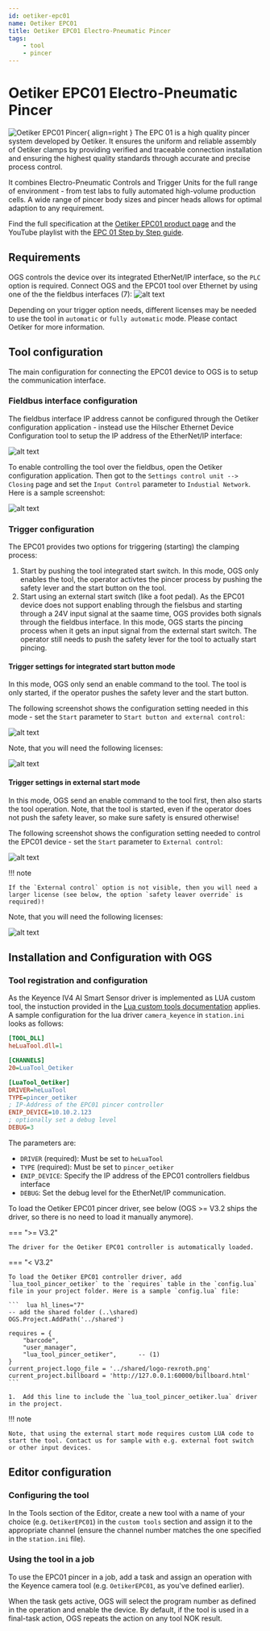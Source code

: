 ```yaml
---
id: oetiker-epc01
name: Oetiker EPC01
title: Oetiker EPC01 Electro-Pneumatic Pincer
tags:
    - tool
    - pincer
---
```


# Oetiker EPC01 Electro-Pneumatic Pincer

![Oetiker EPC01 Pincer](resources/oetiker-pincer-epc01.jpg){ align=right }
The EPC 01 is a high quality pincer system developed by Oetiker. It ensures the uniform and reliable assembly of Oetiker clamps by providing verified and traceable connection installation and ensuring the highest quality standards through accurate and precise process control.

It combines Electro-Pneumatic Controls and Trigger Units for the full range of environment - from test labs to fully automated high-volume production cells. A wide range of pincer body sizes and pincer heads allows for optimal adaption to any requirement.

Find the full specification at the [Oetiker EPC01 product page](https://www.oetiker.com/en-us/products/assembly-tools/electronically-controlled-pneumatic-pincers/electro-pneumatic-controller-epc-01
) and the YouTube playlist with the [EPC 01 Step by Step guide](https://www.youtube.com/playlist?list=PLzN7Kyf0Yw4r68r-xakjDy8g8OeY74Hpn).

## Requirements

OGS controls the device over its integrated EtherNet/IP interface, so the `PLC` option is required. Connect OGS and the EPC01 tool over Ethernet by using one of the  the fieldbus interfaces (7):
![alt text](resources/oetiker-pincer-interface.png)

Depending on your trigger option needs, different licenses may be needed to use the tool in `automatic` or `fully automatic` mode. Please contact Oetiker for more information.

## Tool configuration

The main configuration for connecting the EPC01 device to OGS is to setup the communication interface.

### Fieldbus interface configuration

The fieldbus interface IP address cannot be configured through the Oetiker configuration application - instead use the Hilscher Ethernet Device Configuration tool to setup the IP address of the EtherNet/IP interface:

![alt text](resources/oetiker-hilscher-settings.png)

To enable controlling the tool over the fieldbus, open the Oetiker configuration application. Then got to the `Settings control unit --> Closing` page and set the `Input Control` parameter to `Industial Network`. Here is a sample screenshot:

![alt text](resources/oetiker-fieldbus-control.png)

### Trigger configuration

The EPC01 provides two options for triggering (starting) the clamping process:

1. Start by pushing the tool integrated start switch. In this mode, OGS only enables the tool, the operator activtes the pincer process by pushing the safety lever and the start button on the tool.
2. Start using an external start switch (like a foot pedal). As the EPC01 device does not support enabling through the fielsbus and starting through a 24V input signal at the saame time, OGS provides both signals through the fieldbus interface. In this mode, OGS  starts the pincing process when it gets an input signal from the external start switch. The operator still needs to push the safety lever for the tool to actually start pincing.

#### Trigger settings for integrated start button mode

In this mode, OGS only send an enable command to the tool. The tool is only started, if the operator pushes the safety lever and the start button.

The following screenshot shows the configuration setting needed in this mode - set the `Start` parameter to `Start button and external control`:

![alt text](resources/oetiker-internal-start.png)

Note, that you will need the following licenses:

![alt text](resources/oetiker-internal-licenses.png)

#### Trigger settings in external start mode

In this mode, OGS send an enable command to the tool first, then also starts the tool operation. Note, that the tool is started, even if the operator does not push the safety leaver, so make sure safety is ensured otherwise!

The following screenshot shows the configuration setting needed to control the EPC01 device - set the `Start` parameter to `External control`:

![alt text](resources/oetiker-external-start.png)

!!! note

    If the `External control` option is not visible, then you will need a larger license (see below, the option `safety leaver override` is required)!

Note, that you will need the following licenses:

![alt text](resources/oetiker-external-licenses.png)

## Installation and Configuration with OGS

### Tool registration and configuration

As the Keyence IV4 AI Smart Sensor driver is implemented as LUA custom tool, the instuction provided in the [Lua custom tools documentation](../../v3/lua/customtools.md) applies. A sample configuration for the lua driver `camera_keyence` in `station.ini` looks as follows:

``` ini
[TOOL_DLL]
heLuaTool.dll=1 

[CHANNELS]
20=LuaTool_Oetiker 

[LuaTool_Oetiker]
DRIVER=heLuaTool
TYPE=pincer_oetiker
; IP-Address of the EPC01 pincer controller
ENIP_DEVICE=10.10.2.123
; optionally set a debug level
DEBUG=3
```

The parameters are:

- `DRIVER` (required): Must be set to `heLuaTool`
- `TYPE` (required): Must be set to `pincer_oetiker`
- `ENIP_DEVICE`: Specify the IP address of the EPC01 controllers fieldbus interface
- `DEBUG`: Set the debug level for the EtherNet/IP communication.

To load the Oetiker EPC01 pincer driver, see below (OGS >= V3.2 ships the driver, so there is no need to load it manually anymore).

=== ">= V3.2"

    The driver for the Oetiker EPC01 controller is automatically loaded.
    

=== "< V3.2"

    To load the Oetiker EPC01 controller driver, add `lua_tool_pincer_oetiker` to the `requires` table in the `config.lua` file in your project folder. Here is a sample `config.lua` file:

    ```  lua hl_lines="7"
    -- add the shared folder (..\shared)
    OGS.Project.AddPath('../shared')

    requires = {
        "barcode",
        "user_manager",
        "lua_tool_pincer_oetiker",      -- (1)
    }
    current_project.logo_file = '../shared/logo-rexroth.png'
    current_project.billboard = 'http://127.0.0.1:60000/billboard.html'
    ```

    1.  Add this line to include the `lua_tool_pincer_oetiker.lua` driver in the project.

!!! note

    Note, that using the external start mode requires custom LUA code to start the tool. Contact us for sample with e.g. external foot switch or other input devices.

## Editor configuration

### Configuring the tool

In the Tools section of the Editor, create a new tool with a name of your choice (e.g. `OetikerEPC01`) in the `custom tools` section and assign it to the appropriate channel (ensure the channel number matches the one specified in the `station.ini` file). 

### Using the tool in a job

To use the EPC01 pincer in a job, add a task and assign an operation with the Keyence camera tool (e.g. `OetikerEPC01`, as you've defined earlier).

When the task gets active, OGS will select the program number as defined in the operation and enable the device. By default, if the tool is used in a final-task action, OGS repeats the action on any tool NOK result. 





